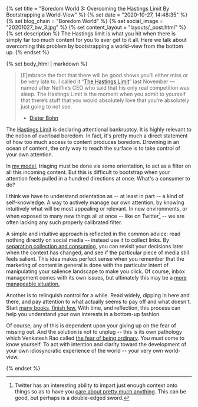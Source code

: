{% set title = "Boredom World 3: Overcoming the Hastings Limit By
Bootstrapping a World-View" %}
{% set date = "2020-10-27, 14:48:35" %}
{% set blog_chain = "Boredom World" %}
{% set social_image = "20201027_bw_3.jpg" %}
{% set content_layout = "layouts/_post.html" %}
{% set description %}
The Hastings limit is what you hit when there is simply far too much
content for you to ever get to it all. Here we talk about overcoming
this problem by bootstrapping a world-view from the bottom up.
{% endset %}


{% set body_html | markdown %}

> [E]mbrace the fact that there will be good shows you’ll either miss
> or be very late to. I called it “[The Hastings
> Limit](https://twitter.com/backlon/status/1192455542221918208)” last
> November — named after Netflix’s CEO who said that his only real
> competition was sleep. The Hastings Limit is the moment when you
> admit to yourself that there’s stuff that you would absolutely love
> that you’re absolutely just going to not see.
>
> *   [Dieter Bohn](https://www.theverge.com/2020/1/17/21069703/streaming-wars-peacock-subscription-fatigue-exhaustion-apple-hbo-hulu-netflix-quibi-disney-augh#D9bdv8)

The [Hastings
Limit](https://twitter.com/backlon/status/1192455542221918208) is
declaring attentional bankruptcy. It is highly
relevant to the notion of overload boredom. In fact, it's pretty much a
direct statement of how too much access to content produces boredom.
Drowning in an ocean of content, the only way to reach the surface is to
take control of your own attention.

In [my
model](https://jpeoples.github.io/blog/2020/08/16/orientation-and-overcoming-overload-boredom/),
triaging must be done via some orientation, to act as a filter on all
this incoming content. But this is difficult to bootstrap when your
attention feels pulled in a hundred directions at once. What's a
consumer to do?

I think we have to understand orientation as -- at least in part -- a
kind of self-knowledge. A way to actively manage our own attention, by
knowing intuitively what will be most appealing or relevant. In new
environments, or when exposed to many new things all at once -- like on
Twitter[^1] -- we are often lacking any such properly calibrated filter.

A simple and intuitive approach is reflected in the common advice: read
nothing directly on social media -- instead use it to collect links. By
[separating collection and
consuming](https://zettelkasten.de/posts/reading-web-rss-note-taking/),
you can revisit your decisions later when the context has changed, and
see if the particular piece of media still feels salient. This idea
makes perfect sense when you remember that the marketing of content in
general is done with the particular intent of manipulating your salience
landscape to make you click. Of course, inbox management comes with its
own issues, but ultimately this may be a [more manageable
situation.](https://notes.andymatuschak.org/%C2%A7Inboxes_and_attention_management)

Another is to relinquish control for a while. Read widely, dipping in
here and there, and pay attention to what actually seems to pay off and
what doesn't. Start [many books, finish
few.](http://www.collaborativefund.com/blog/how-to-read-lots-of-inputs-and-a-strong-filter/)
With time, and reflection, this process can help you understand your own
interests in a bottom-up fashion.

Of course, any of this is dependent upon your giving up on the fear of
missing out. And the solution is not to unplug -- this is its own
pathology which Venkatesh Rao called [the fear of being
ordinary](https://breakingsmart.substack.com/p/against-waldenponding).
You must come to know yourself. To act with intention and clarity toward
the development of your own idiosyncratic experience of the world --
your very own world-view.



[^1]:
     Twitter has an interesting ability to impart just enough
     context onto things so as to have you [care about pretty much
     anything](https://twitter.com/michael_nielsen/status/1305908051153620992).
     This can be good, but perhaps is a double-edged sword.

{% endset %}
